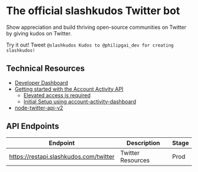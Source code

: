 # The official slashkudos Twitter bot

Show appreciation and build thriving open-source communities on Twitter by giving kudos on Twitter.

Try it out! Tweet `@slashkudos Kudos to @philipgai_dev for creating slashkudos!`

## Technical Resources

- [Developer Dashboard](https://developer.twitter.com/en/portal/dashboard)
- [Getting started with the Account Activity API](https://developer.twitter.com/en/docs/tutorials/getting-started-with-the-account-activity-api)
  - [Elevated access is required](https://developer.twitter.com/en/docs/twitter-api/getting-started/about-twitter-api#Access)
  - [Initial Setup using account-activity-dashboard](https://github.com/twitterdev/account-activity-dashboard)
- [node-twitter-api-v2](https://github.com/PLhery/node-twitter-api-v2)

## API Endpoints

| Endpoint | Description | Stage |
| -------- | ----------- | ----- |
| <https://restapi.slashkudos.com/twitter> | Twitter Resources | Prod |
